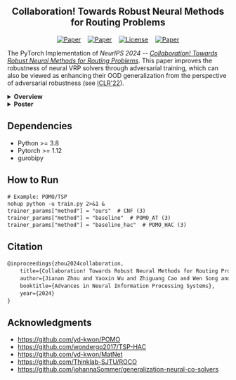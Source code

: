 <h2 align="center"> Collaboration! Towards Robust Neural Methods for Routing Problems </h2>

<p align="center">
      <a href="https://openreview.net/forum?id=YfQA78gEFA"><img src="https://img.shields.io/static/v1?label=OpenReview&message=Forum&color=green&style=flat-square" alt="Paper"></a>&nbsp;&nbsp;&nbsp;&nbsp;<a href="https://arxiv.org/pdf/2410.04968"><img src="https://img.shields.io/static/v1?label=arXiv&message=PDF&color=yellow&style=flat-square" alt="Paper"></a>&nbsp;&nbsp;&nbsp;&nbsp;<a href="https://nips.cc/Conferences/2024"><img alt="License" src="https://img.shields.io/static/v1?label=NeurIPS'24&message=Vancouver&color=9cf&style=flat-square"></a>&nbsp;&nbsp;&nbsp;&nbsp;<a href="https://github.com/RoyalSkye/Routing-CNF/blob/main/LICENSE"><img src="https://img.shields.io/static/v1?label=License&message=MIT&color=orange&style=flat-square" alt="Paper"></a>
  </p>

The PyTorch Implementation of *NeurIPS 2024 -- [Collaboration! Towards Robust Neural Methods for Routing Problems](https://arxiv.org/pdf/2410.04968)*. This paper improves the robustness of neural VRP solvers through adversarial training, which can also be viewed as enhancing their OOD generalization from the perspective of adversarial robustness (see [ICLR'22](https://openreview.net/forum?id=vJZ7dPIjip3)).

<details>
    <summary><strong>Overview</strong></summary>
<p align="center"><img src="./assets/overview.png" width=90%></p>
</details>

<details>
    <summary><strong>Poster</strong></summary>
<p align="center"><img src="./assets/CNF_Poster.png" width=95%></p>
</details>

## Dependencies

* Python >= 3.8
* Pytorch >= 1.12
* gurobipy

## How to Run

```shell
# Example: POMO/TSP
nohup python -u train.py 2>&1 &
trainer_params["method"] = "ours"  # CNF (3)
trainer_params["method"] = "baseline"  # POMO_AT (3)
trainer_params["method"] = "baseline_hac"  # POMO_HAC (3)
```

## Citation

```tex
@inproceedings{zhou2024collaboration,
    title={Collaboration! Towards Robust Neural Methods for Routing Problems},
    author={Jianan Zhou and Yaoxin Wu and Zhiguang Cao and Wen Song and Jie Zhang and Zhiqi Shen},
    booktitle={Advances in Neural Information Processing Systems},
    year={2024}
}
```

## Acknowledgments

* https://github.com/yd-kwon/POMO
* https://github.com/wondergo2017/TSP-HAC
* https://github.com/yd-kwon/MatNet
* https://github.com/Thinklab-SJTU/ROCO
* https://github.com/johannaSommer/generalization-neural-co-solvers

